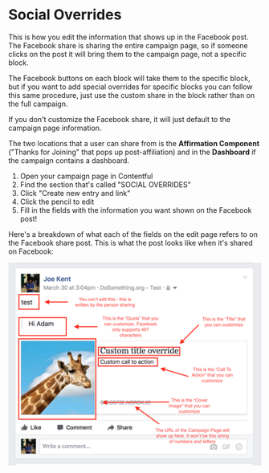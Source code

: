 # Social Overrides

This is how you edit the information that shows up in the Facebook post. The Facebook share is sharing the entire campaign page, so if someone clicks on the post it will bring them to the campaign page, not a specific block.

The Facebook buttons on each block will take them to the specific block, but if you want to add special overrides for specific blocks you can follow this same procedure, just use the custom share in the block rather than on the full campaign.

If you don't customize the Facebook share, it will just default to the campaign page information.

The two locations that a user can share from is the **Affirmation Component** \("Thanks for Joining" that pops up post-affiliation\) and in the **Dashboard** if the campaign contains a dashboard.

1.  Open your campaign page in Contentful
2.  Find the section that's called "SOCIAL OVERRIDES"
3.  Click "Create new entry and link"
4.  Click the pencil to edit
5.  Fill in the fields with the information you want shown on the Facebook post!

Here's a breakdown of what each of the fields on the edit page refers to on the Facebook share post. This is what the post looks like when it's shared on Facebook:

![Social Overrides](../.gitbook/assets/social-override.png)
